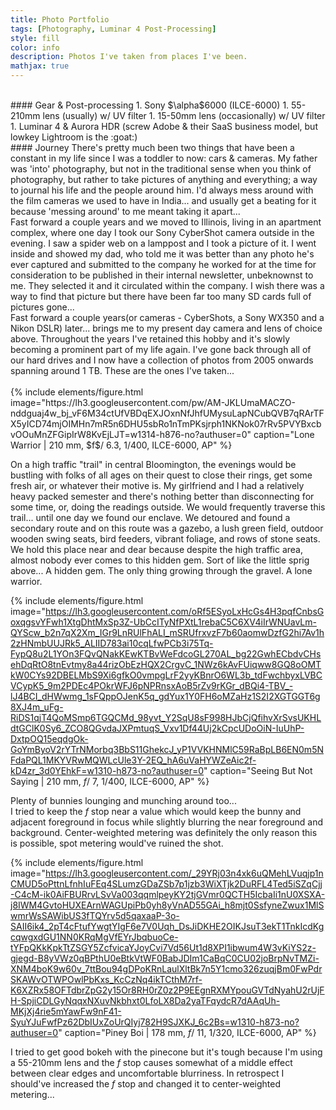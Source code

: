```yaml
---
title: Photo Portfolio
tags: [Photography, Luminar 4 Post-Processing]
style: fill
color: info
description: Photos I've taken from places I've been.
mathjax: true
---
```

<br>
#### Gear & Post-processing
1. Sony $\alpha$6000 (ILCE-6000)
1. 55-210mm lens (usually) w/ UV filter
1. 15-50mm lens (occasionally) w/ UV filter
1. Luminar 4 & Aurora HDR (screw Adobe & their SaaS business model, but lowkey Lightroom is the :goat:)
<br>
#### Journey
There's pretty much been two things that have been a constant in my life since I was a toddler to now: cars & cameras. My father was 'into' photography, but not in the traditional sense when you think of photography, but rather to take pictures of anything and everything; a way to journal his life and the people around him. I'd always mess around with the film cameras we used to have in India... and usually get a beating for it because 'messing around' to me meant taking it apart...
<br>
Fast forward a couple years and we moved to Illinois, living in an apartment complex, where one day I took our Sony CyberShot camera outside in the evening. I saw a spider web on a lamppost and I took a picture of it. I went inside and showed my dad, who told me it was better than any photo he's ever captured and submitted to the company he worked for at the time for consideration to be published in their internal newsletter, unbeknownst to me. They selected it and it circulated within the company. I wish there was a way to find that picture but there have been far too many SD cards full of pictures gone...
<br>
Fast forward a couple years(or cameras - CyberShots, a Sony WX350 and a Nikon DSLR) later... brings me to my present day camera and lens of choice above. Throughout the years I've retained this hobby and it's slowly becoming a prominent part of my life again. I've gone back through all of our hard drives and I now have a collection of photos from 2005 onwards spanning around 1 TB. These are the ones I've taken...  
<br>
<br>
{% include elements/figure.html image="https://lh3.googleusercontent.com/pw/AM-JKLUmaMACZO-nddguaj4w_bj_vF6M34ctUfVBDqEXJOxnNfJhfUMysuLapNCubQVB7qRArTFX5yICD74mjOIMHn7mR5n6DHU5sbRo1nTmPKsjrph1NKNok07rRv5PVYBxcbvOOuMnZFGipIrW8KvEjLJT=w1314-h876-no?authuser=0" caption="Lone Warrior | 210 mm,  $f$/ 6.3,  1/400,  ILCE-6000, AP" %}

On a high traffic "trail" in central Bloomington, the evenings would be bustling with folks of all ages on their quest to close their rings, get some fresh air, or whatever their motive is. My girlfriend and I had a relatively heavy packed semester and there's nothing better than disconnecting for some time, or, doing the readings outside. We would frequently traverse this trail... until one day we found our enclave. We detoured and found a secondary route and on this route was a gazebo, a lush green field, outdoor wooden swing seats, bird feeders, vibrant foliage, and rows of stone seats. We hold this place near and dear because despite the high traffic area, almost nobody ever comes to this hidden gem. Sort of like the little sprig above... A hidden gem. The only thing growing through the gravel. A lone warrior.

{% include elements/figure.html image="https://lh3.googleusercontent.com/oRf5ESyoLxHcGs4H3pqfCnbsGoxqgsvYFwh1XtgDhtMxSp3Z-UbCcITyNfPXtL1rebaC5C6XV4iIrWNUavLm-QYScw_b2n7qX2Xm_IGr9LnRUlFhALI_mSRUfrxvzF7b60aomwDzfG2hi7Av1h2zHNmbUUJRk5_ALIID783ai10cqLfwPCb3i75Tq-FypQ8u2L1YOn3FQvQNakKEwKTBvWeFdcoGL270AL_bg22GwhECbdvCHsehDqRtO8tnEvtmy8a44rizObEzHQX2CrgvC_1NWz6kAvFUiqww8GQ8oOMTkW0CYs92DBELMbS9Xi6gfkO0vmpgLrF2yyKBnrO6WL3b_tdFwchbyxLVBCVCypK5_9m2PDEc4POkrWFJ6pNPRnsxAoB5rZv9rKGr_dBQi4-TBV_-lJ4BCI_dHWwmg_1sFQppOJenK5q_gdYux1Y0FH6oMZaHz1S2I2XGTGGT6g8XJ4m_uFg-RiDS1qjT4QoMSmp6TGQCMd_98yvt_Y2SqU8sF998HJbCjQfihvXrSvsUKHLdtGClK0Sy6_ZCO8QGvdaJXPmtuqS_Vxv1Df44Uj2kCpcUDoOiN-IuUhP-DxtpOQ15eqdgOk-GoYmByoV2rYTrNMorbq3BbS11GhekcJ_yP1VVKHNMlC59RaBpLB6EN0m5NFdaPQL1MKYVRwMQWLcUle3Y-2EQ_hA6uVaHYWZeAic2f-kD4zr_3d0YEhkF=w1310-h873-no?authuser=0" caption="Seeing But Not Saying | 210 mm,  $f$/ 7,  1/400,  ILCE-6000, AP" %}

Plenty of bunnies lounging and munching around too...
<br>
I tried to keep the $f$ stop near a value which would keep the bunny and adjacent foreground in focus while slightly blurring the near foreground and background. Center-weighted metering was definitely the only reason this is possible, spot metering would've ruined the shot.

{% include elements/figure.html image="https://lh3.googleusercontent.com/_29YRj03n4xk6uQMehLVuqjp1nCMUD5oPttnLfnhIuFEq4SLumzGDaZSb7p1jzb3WiXTjk2DuRFL4Ted5iSZqCjj-C4cM-ik0AiFBURrvLSvVa003qqmlpeyKY2tjGVmr0QCTH5IcbaIi1nU0XSXA-j8IWM4GvtoHUXEArnWAGUpiPb0yh8yVnAD55GAi_h8mjt0SsfyneZwux1MlSwmrWsSAWibUS3fTQYrv5d5qaxaaP-3o-SAII6ik4_2pT4cFtufYwgtYIgF6e7V0Uqh_DsJiDKHE2OIKJsuT3ekT1TnkIcdKgcqwgxdGU1NN0KRqMgVfEYrJbqbuoCe-tYFpQKkKpkTtZSGY5ZcfvicaYJoyCvi7Vd56Ut1d8XPI1ibwum4W3vKiYS2z-gjegd-B8yVWz0qBPthU0eBtkVtWF0BabJDIm1CaBqC0CU02joBrpNvTMZi-XNM4boK9w60v_7ttBou94gDPoKRnLaulXltBk7n5Y1cmo326zuqjBm0FwPdrSKAWvOTWPOwlPbKxs_KcCzNq4ikTCthM7rf-K6XZRx58OFTdbrZpG2y15Or8RH0rZ0z2P9EEgnRXMYpouGVTdNyahU2rUjFH-SpjiCDLGyNqqxNXuvNkbhxt0LfoLX8Da2yaTFqydcR7dAAqUh-MKjXj4rie5mYawFw9nF41-SyuYJuFwfPz62DbIUxZoUrQIyj782H9SJXKJ_6c2Bs=w1310-h873-no?authuser=0" caption="Piney Boi | 178 mm,  $f$/ 11,  1/320,  ILCE-6000, AP" %}


I tried to get good bokeh with the pinecone but it's tough because I'm using a 55-210mm lens and the $f$ stop causes somewhat of a middle effect between clear edges and uncomfortable blurriness.  In retrospect I should've increased the $f$ stop and changed it to center-weighted metering...
